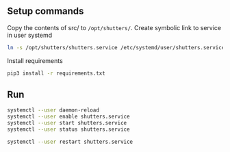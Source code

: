 ## Setup commands

Copy the contents of src/ to ```/opt/shutters/```. Create symbolic link to service in user systemd 
```bash
ln -s /opt/shutters/shutters.service /etc/systemd/user/shutters.service
```

Install requirements 
```bash
pip3 install -r requirements.txt
```


## Run
```bash
systemctl --user daemon-reload
systemctl --user enable shutters.service
systemctl --user start shutters.service
systemctl --user status shutters.service
```

```bash
systemctl --user restart shutters.service
```
